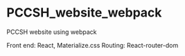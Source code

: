 # PCCSH_website_webpack
PCCSH website using webpack

Front end: React, Materialize.css
Routing: React-router-dom
